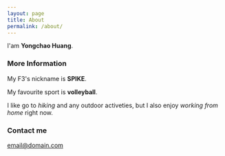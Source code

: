 ```yaml
---
layout: page
title: About
permalink: /about/
---
```

I'am **Yongchao Huang**. 

### More Information

My F3's nickname is **SPIKE**. 

My favourite sport is **volleyball**. 

I like go to *hiking* and any outdoor activeties, but I also enjoy *working from home* right now.


### Contact me

[email@domain.com](mailto:yhuang72@ncsu.edu)
